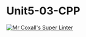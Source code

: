 # Unit5-03-CPP
[![Mr Coxall's Super Linter](https://github.com/ICS3U-Programming-NathanA/Unit5-03-CPP/workflows/Mr%20Coxall's%20Super%20Linter/badge.svg)](https://github.com/ICS3U-Programming-NathanA/Unit5-03-CPP/actions/)
